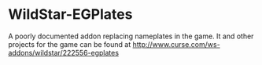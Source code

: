 WildStar-EGPlates
=================

A poorly documented addon replacing nameplates in the game.
It and other projects for the game can be found at http://www.curse.com/ws-addons/wildstar/222556-egplates
